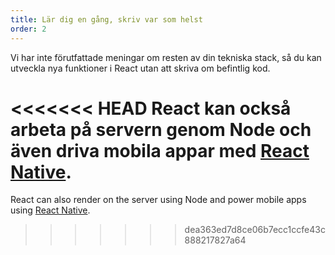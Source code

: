 ```yaml
---
title: Lär dig en gång, skriv var som helst
order: 2
---
```


Vi har inte förutfattade meningar om resten av din tekniska stack, så du kan utveckla nya funktioner i React utan att skriva om befintlig kod.

<<<<<<< HEAD
React kan också arbeta på servern genom Node och även driva mobila appar med [React Native](https://facebook.github.io/react-native/).
=======
React can also render on the server using Node and power mobile apps using [React Native](https://reactnative.dev/).
>>>>>>> dea363ed7d8ce06b7ecc1ccfe43c888217827a64
